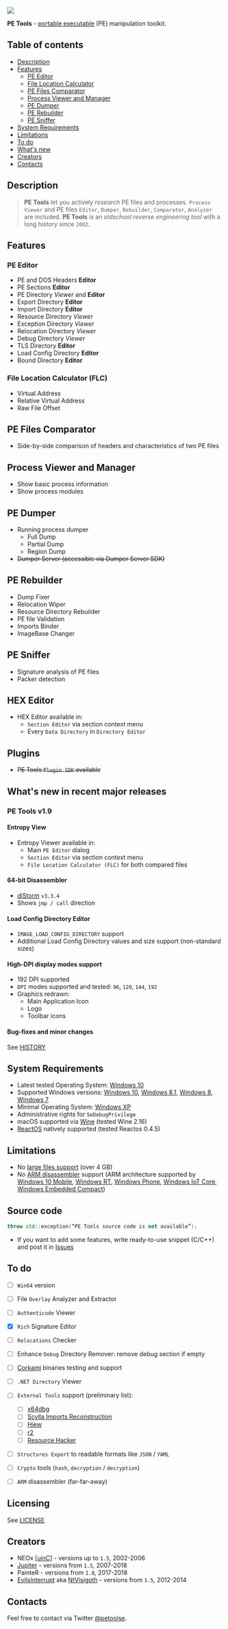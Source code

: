 ![](img/petools-logo-blue-128.png)

**PE Tools** - [portable executable](https://en.wikipedia.org/wiki/Portable_Executable) (PE) manipulation toolkit.

## Table of contents

- [Description](#description)
- [Features](#features)
    - [PE Editor](#pe-editor)
    - [File Location Calculator](#file-location-calculator-flc)
    - [PE Files Comparator](#pe-files-comparator)
    - [Process Viewer and Manager](#process-viewer-and-manager)
    - [PE Dumper](#pe-dumper)
    - [PE Rebuilder](#pe-rebuilder)
    - [PE Sniffer](#pe-sniffer)
- [System Requirements](system-requirements)
- [Limitations](#limitations)
- [To do](#to-do)
- [What's new](#whats-new-in-recent-major-releases)
- [Creators](#creators)
- [Contacts](#contacts)


## Description

> **PE Tools** let you actively *research* PE files and processes.
> `Process Viewer` and PE files `Editor`, `Dumper`, `Rebuilder`, `Comparator`, `Analyzer` are included.
> **PE Tools** is an *oldschool reverse engineering tool* with a long history since `2002`.

## Features

### PE Editor

- PE and DOS Headers **Editor**
- PE Sections **Editor**
- PE Directory _Viewer_ and **Editor**
- Export Directory **Editor**
- Import Directory **Editor**
- Resource Directory _Viewer_
- Exception Directory _Viewer_
- Relocation Directory _Viewer_
- Debug Directory _Viewer_
- TLS Directory **Editor**
- Load Config Directory **Editor**
- Bound Directory **Editor**

### File Location Calculator (FLC)

- Virtual Address
- Relative Virtual Address
- Raw File Offset

## PE Files Comparator

- Side-by-side comparison of headers and characteristics of two PE files

## Process Viewer and Manager

- Show basic process information
- Show process modules

## PE Dumper

- Running process dumper
    - Full Dump
    - Partial Dump
    - Region Dump
- ~~Dumper Server (accessible via Dumper Server SDK)~~

## PE Rebuilder

- Dump Fixer
- Relocation Wiper
- Resource Directory Rebuilder
- PE file Validation
- Imports Binder
- ImageBase Changer

## PE Sniffer

- Signature analysis of PE files
- Packer detection

## HEX Editor

- HEX Editor available in:
    - `Section Editor` via section context menu
    - Every `Data Directory` in `Directory Editor`

## Plugins

- ~~PE Tools `Plugin SDK` available~~

## What's new in recent major releases

### PE Tools v1.9

#### Entropy View
- Entropy Viewer available in:
    - Main `PE Editor` dialog
    - `Section Editor` via section context menu
    - `File Location Calculator (FLC)` for both compared files

#### 64-bit Disassembler
- [diStorm](https://github.com/gdabah/distorm) `v3.3.4`
- Shows `jmp / call` direction

#### Load Config Directory Editor

- `IMAGE_LOAD_CONFIG_DIRECTORY` support
- Additional Load Config Directory values and size support (non-standard sizes)

#### High-DPI display modes support

- 192 DPI supported
- `DPI` modes supported and tested: `96`, `120`, `144`, `192`
- Graphics redrawn:
    - Main Application Icon
    - Logo
    - Toolbar icons


#### Bug-fixes and minor changes

See [HISTORY](HISTORY)


## System Requirements

- Latest tested Operating System: [Windows 10](https://en.wikipedia.org/wiki/Windows_10)
- Supported Windows versions: [Windows 10](https://en.wikipedia.org/wiki/Windows_10), [Windows 8.1](https://en.wikipedia.org/wiki/Windows_8.1), [Windows 8](https://en.wikipedia.org/wiki/Windows_8), [Windows 7](https://en.wikipedia.org/wiki/Windows_7)
- Minimal Operating System: [Windows XP](https://en.wikipedia.org/wiki/Windows_XP)
- Administrative rights for `SeDebugPrivilege`
- macOS supported via [Wine](https://www.winehq.org) (tested Wine 2.16)
- [ReactOS](https://www.reactos.org) natively supported (tested Reactos 0.4.5)


## Limitations

- No [large files support](https://en.wikipedia.org/wiki/Large_file_support) (over 4 GB)
- No [ARM disassembler](https://en.wikipedia.org/wiki/ARM_architecture#Operating_system_support) support (ARM architecture supported by [Windows 10 Mobile](https://en.wikipedia.org/wiki/Windows_10_Mobile), [Windows RT](https://en.wikipedia.org/wiki/Windows_RT), [Windows Phone](https://en.wikipedia.org/wiki/Windows_Phone), [Windows IoT Core](https://en.wikipedia.org/wiki/Windows_IoT#Core), [Windows Embedded Compact](https://en.wikipedia.org/wiki/Windows_Embedded_Compact))

## Source code

```C++
throw std::exception(“​PE Tools source code is not available”);
```
- If you want to add some features, write ready-to-use snippet (C/C++) and post it in [Issues](https://github.com/petoolse/petools/issues)

## To do

- [ ] `Win64` version
- [ ] File `Overlay` Analyzer and Extractor
- [ ] `Authenticode` Viewer
- [x] `Rich` Signature Editor
- [ ] `Relocations` Checker
- [ ] Enhance `Debug` Directory Remover: remove debug section if empty
- [ ] [Corkami](https://github.com/corkami/pocs/tree/master/PE/bin) binaries testing and support
- [ ] `.NET Directory` Viewer
- [ ] `External Tools` support (preliminary list):
    - [ ] [x64dbg](https://x64dbg.com)
    - [ ] [Scylla Imports Reconstruction](https://github.com/NtQuery/Scylla)
    - [ ] [Hiew](http://hiew.ru)
    - [ ] [r2](https://github.com/radare/radare2)
    - [ ] [Resource Hacker](http://www.angusj.com/resourcehacker)
- [ ] `Structures Export` to readable formats like `JSON` / `YAML`
- [ ] `Crypto` tools (`hash`, `decryption` / `decryption`)
- [ ] `ARM` disassembler (far-far-away)


## Licensing

See [LICENSE](LICENSE)


## Creators

- NEOx [[uinC](http://uinc.ru/files/neox/PE_Tools.shtml)] - versions up to `1.5`, 2002-2006
- [Jupiter](https://github.com/upiter) - versions from `1.5`, 2007-2018
- PainteR - versions from `1.8`, 2017-2018
- [EvilsInterrupt](https://bitbucket.org/sys_dev/) aka [NtVisigoth](http://ntvisigoth.blogspot.com) - versions from `1.5`, 2012-2014


## Contacts

Feel free to contact via Twitter [@petoolse](https://twitter.com/petoolse).
